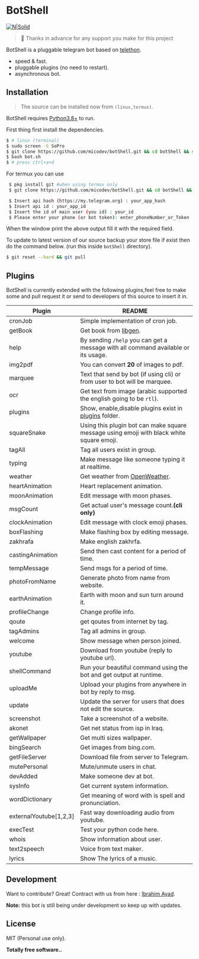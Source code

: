 # BotShell

[![N|Solid](https://raw.githubusercontent.com/micodev/botShell/master/images/cover.png?token=AEF6B4UU3ONGVXAPOKR2VDS7CMQMW)](https://t.me/anime19)

> 👏 Thanks in advance for any support you make for this project

BotShell is a pluggable telegram bot based on [telethon](https://github.com/LonamiWebs/Telethon).

- speed & fast.
- pluggable plugins (no need to restart).
- asynchronous bot.

## Installation

> The source can be installed now from `(linux,termux)`.

BotShell requires [Python3.8+](https://www.python.org/about/gettingstarted/) to run.

First thing first install the dependencies.

```sh
$ # linux (terminal)
$ sudo screen -S SoPro
$ git clone https://github.com/micodev/botShell.git && cd botShell && sudo apt install screen && sudo chmod +x bot.sh
$ bash bot.sh
$ # press ctrl+a+d
```

For termux you can use

```sh
 $ pkg install git #when using termux only
 $ git clone https://github.com/micodev/botShell.git && cd botShell && chmod +x bot.sh && bash bot.sh
``` 

```sh
 $ Insert api hash (https://my.telegram.org) : your_app_hash
 $ Insert api id : your_app_id
 $ Insert the id of main user (you id) : your_id
 $ Please enter your phone (or bot token): enter_phoneNumber_or_Token
```
When the window print the above output fill it with the required field.

To update to latest version of our source backup your store file if exist then do the command below. (run this inside `botShell` directory).

```sh
$ git reset --hard && git pull 
```

## Plugins

BotShell is currently extended with the following plugins,feel free to make some and pull request it or send to developers of this source to insert it in.

| Plugin | README |
| ------ | ------ |
| cronJob | Simple implementation of cron job.|
| getBook | Get book from [libgen](http://libgen.li/).|
| help | By sending `/help` you can get a message with all command available or its usage.|
| img2pdf | You can convert **20** of images to pdf.|
| marquee | Text that send by bot (if using cli) or from user to bot will be marquee.|
| ocr | Get text from image (arabic supported the english going to be `rtl`).|
| plugins | Show, enable,disable plugins exist in [plugins](https://github.com/micodev/botShell/tree/master/plugins) folder.|
| squareSnake | Using this plugin bot can make square message using emoji with black white square emoji.|
|tagAll| Tag all users exist in group.|
|typing| Make message like someone typing it at realtime.|
|weather| Get weather from [OpenWeather](https://openweathermap.org).|
|heartAnimation|Heart replacement animation.|
|moonAnimation|Edit message with moon phases.|
|msgCount|Get actual user's message count.**(cli only)**|
|clockAnimation|Edit message with clock emoji phases.|
|boxFlashing|Make flashing box by editing message.|
|zakhrafa|Make english zakhrfa.|
|castingAnimation|Send then cast content for a period of time.|
|tempMessage|Send msgs for a period of time.|
|photoFromName|Generate photo from name from website.|
|earthAnimation|Earth with moon and sun turn around it.|
|profileChange|Change profile info.|
|qoute|get qoutes from internet by tag.|
|tagAdmins|Tag all admins in group.|
|welcome|Show message when person joined.|
|youtube|Download from youtube (reply to youtube url).|
|shellCommand|Run your beautiful command using the bot and get output at runtime.|
|uploadMe|Upload your plugins from anywhere in bot by reply to msg.|
|update|Update the server for users that does not edit the source.|
|screenshot|Take a screenshot of a website.|
|akonet|Get net status from isp in Iraq.|
|getWallpaper|Get multi sizes wallpaper.|
|bingSearch|Get images from bing.com.|
|getFileServer|Download file from server to Telegram.|
|mutePersonal|Mute/unmute users in chat.|
|devAdded|Make someone dev at bot.|
|sysInfo|Get current system information.|
|wordDictionary|Get meaning of word with is spell and pronunciation.|
|externalYoutube[1,2,3]|Fast way downloading audio from youtube.|
|execTest|Test your python code here.|
|whois|Show information about user.|
|text2speech|Voice from text maker.|
|lyrics|Show The lyrics of a music.|
## Development

Want to contribute? Great!
Contract with us from here : [Ibrahim Ayad](https://t.me/anime19).

**Note:** this bot is still being under development so keep up with updates.

License
----

MIT (Personal use only).


**Totally free software..**
